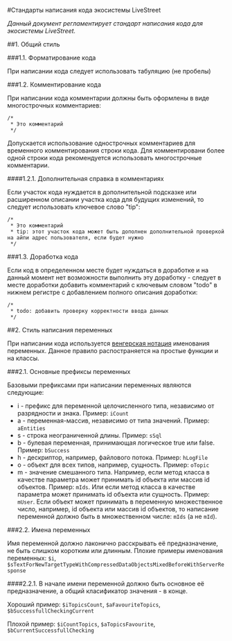 #Стандарты написания кода экосистемы LiveStreet

*Данный документ регламентирует стандарт написания кода для экосистемы LiveStreet.*

##1. Общий стиль

###1.1. Форматирование кода

При написании кода следует использовать табуляцию (не пробелы)

###1.2. Комментирование кода

При написании кода комментарии должны быть оформлены в виде многострочных комментариев:
~~~
/*
 * Это комментарий
 */
~~~
Допускается использование однострочных комментариев для временного комментирования строки кода. Для комментировани более одной строки кода рекомендуется использовать многострочные комментарии.

####1.2.1. Дополнительная справка в комментариях

Если участок кода нуждается в дополнительной подсказке или расширенном описании участка кода для будущих изменений, то следует использовать ключевое слово "tip":
~~~
/*
 * Это комментарий
 * tip: этот участок кода может быть дополнен дополнительной проверкой на айпи адрес пользователя, если будет нужно
 */
~~~

###1.3. Доработка кода

Если код в определенном месте будет нуждаться в доработке и на данный момент нет возможности выполнить эту доработку - следует в месте доработки добавить комментарий с ключевым словом "todo" в нижнем регистре с добавлением полного описания доработки:
~~~
/*
 * todo: добавить проверку корректности ввода данных
 */
~~~

##2. Стиль написания переменных

При написании кода используется [венгерская нотация](http://ru.wikipedia.org/wiki/%D0%92%D0%B5%D0%BD%D0%B3%D0%B5%D1%80%D1%81%D0%BA%D0%B0%D1%8F_%D0%BD%D0%BE%D1%82%D0%B0%D1%86%D0%B8%D1%8F "Венгерская нотация в Википедии") именования переменных. Данное правило распостраняется на простые функции и на классы.

###2.1. Основные префиксы переменных

Базовыми префиксами при написании переменных являются следующие:

* i - префикс для переменной целочисленного типа, независимо от разрядности и знака. Пример: `iCount`
* a - переменная-массив, независимо от типа значений. Пример: `aEntities`
* s - строка неограниченной длины. Пример: `sSql`
* b - булевая переменная, принимающая логическое true или false. Пример: `bSuccess`
* h - дескриптор, например, файлового потока. Пример: `hLogFile`
* o - объект для всех типов, например, сущность. Пример: `oTopic`
* m - значение смешанного типа. Например, если метод класса в качестве параметра может принимать id объекта или массив id объектов. Пример: `mIds`. Или если метод класса в качестве параметра может принимать id объекта или сущность. Пример: `mUser`. Если объект может принимать в переменную множественное число, например, id объекта или массив id объектов,
то написание переменной должно быть в множественном числе: `mIds` (а не `mId`).

###2.2. Имена переменных

Имя переменной должно лаконично расскрывать её предназначение, не быть слишком коротким или длинным. Плохие примеры именования переменных: `$i`, `$sTextForNewTargetTypeWithCompressedDataObjectsMixedBeforeWithServerResponse`

####2.2.1. В начале имени переменной должно быть основное её предназначение, а общий класификатор значения - в конце.

Хороший пример: `$iTopicsCount`, `$aFavouriteTopics`, `$bSuccessfullCheckingCurrent`

Плохой пример: `$iCountTopics`, `$aTopicsFavourite`, `$bCurrentSuccessfullChecking`